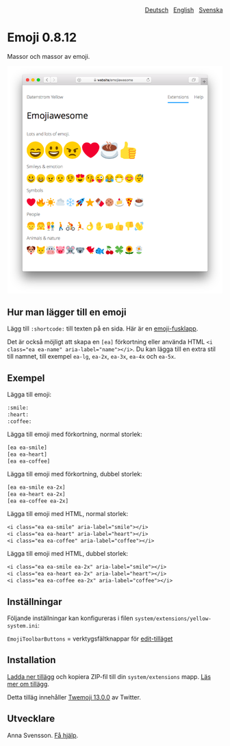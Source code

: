 <p align="right"><a href="README-de.md">Deutsch</a> &nbsp; <a href="README.md">English</a> &nbsp; <a href="README-sv.md">Svenska</a></p>

# Emoji 0.8.12

Massor och massor av emoji.

![Skärmdump](emoji-screenshot.png?raw=true)

## Hur man lägger till en emoji

Lägg till `:shortcode:` till texten på en sida. Här är en [emoji-fusklapp](https://github.com/ikatyang/emoji-cheat-sheet).

Det är också möjligt att skapa en `[ea]` förkortning eller använda HTML `<i class="ea ea-name" aria-label="name"></i>`. Du kan lägga till en extra stil till namnet, till exempel `ea-lg`, `ea-2x`, `ea-3x`, `ea-4x` och `ea-5x`.

## Exempel

Lägga till emoji:

    :smile: 
    :heart: 
    :coffee:

Lägga till emoji med förkortning, normal storlek:

    [ea ea-smile]
    [ea ea-heart]
    [ea ea-coffee]

Lägga till emoji med förkortning, dubbel storlek:
    
    [ea ea-smile ea-2x]
    [ea ea-heart ea-2x]
    [ea ea-coffee ea-2x]

Lägga till emoji med HTML, normal storlek:

    <i class="ea ea-smile" aria-label="smile"></i>
    <i class="ea ea-heart" aria-label="heart"></i>
    <i class="ea ea-coffee" aria-label="coffee"></i>

Lägga till emoji med HTML, dubbel storlek:

    <i class="ea ea-smile ea-2x" aria-label="smile"></i>
    <i class="ea ea-heart ea-2x" aria-label="heart"></i>
    <i class="ea ea-coffee ea-2x" aria-label="coffee"></i>

## Inställningar

Följande inställningar kan konfigureras i filen `system/extensions/yellow-system.ini`:

`EmojiToolbarButtons` = verktygsfältknappar för [edit-tilläget](https://github.com/annaesvensson/yellow-edit/tress/main/README-sv.md)  

## Installation

[Ladda ner tillägg](https://github.com/annaesvensson/yellow-emoji/archive/main.zip) och kopiera ZIP-fil till din `system/extensions` mapp. [Läs mer om tillägg](https://github.com/annaesvensson/yellow-update/tree/main/README-sv.md).

Detta tilläg innehåller [Twemoji 13.0.0](https://github.com/twitter/twemoji) av Twitter. 

## Utvecklare

Anna Svensson. [Få hjälp](https://datenstrom.se/sv/yellow/help/).
